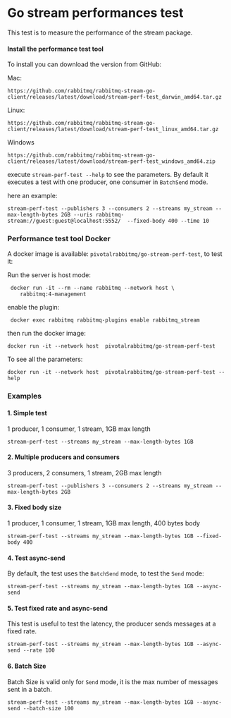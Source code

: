 Go stream performances test
===

This test is to measure the performance of the stream package.

#### Install the performance test tool
To install you can download the version from GitHub:

Mac:
```
https://github.com/rabbitmq/rabbitmq-stream-go-client/releases/latest/download/stream-perf-test_darwin_amd64.tar.gz
```

Linux:
```
https://github.com/rabbitmq/rabbitmq-stream-go-client/releases/latest/download/stream-perf-test_linux_amd64.tar.gz
```

Windows
```
https://github.com/rabbitmq/rabbitmq-stream-go-client/releases/latest/download/stream-perf-test_windows_amd64.zip
```

execute `stream-perf-test --help` to see the parameters. By default it executes a test with one producer, one consumer in `BatchSend` mode.

here an example:
```shell
stream-perf-test --publishers 3 --consumers 2 --streams my_stream --max-length-bytes 2GB --uris rabbitmq-stream://guest:guest@localhost:5552/  --fixed-body 400 --time 10
```

### Performance test tool Docker
A docker image is available: `pivotalrabbitmq/go-stream-perf-test`, to test it:

Run the server is host mode:
```shell
 docker run -it --rm --name rabbitmq --network host \
    rabbitmq:4-management
```
enable the plugin:
```
 docker exec rabbitmq rabbitmq-plugins enable rabbitmq_stream
```
then run the docker image:
```shell
docker run -it --network host  pivotalrabbitmq/go-stream-perf-test
```

To see all the parameters:
```shell
docker run -it --network host  pivotalrabbitmq/go-stream-perf-test --help
```

### Examples

#### 1. Simple test
1 producer, 1 consumer, 1 stream, 1GB max length
```shell
stream-perf-test --streams my_stream --max-length-bytes 1GB
```

#### 2. Multiple producers and consumers
3 producers, 2 consumers, 1 stream, 2GB max length
```shell
stream-perf-test --publishers 3 --consumers 2 --streams my_stream --max-length-bytes 2GB
```

#### 3. Fixed body size
1 producer, 1 consumer, 1 stream, 1GB max length, 400 bytes body
```shell
stream-perf-test --streams my_stream --max-length-bytes 1GB --fixed-body 400
```

#### 4. Test async-send
By default, the test uses the `BatchSend` mode, to test the `Send` mode:
```shell
stream-perf-test --streams my_stream --max-length-bytes 1GB --async-send
```

#### 5. Test fixed rate and async-send
This test is useful to test the latency, the producer sends messages at a fixed rate.
```shell
stream-perf-test --streams my_stream --max-length-bytes 1GB --async-send --rate 100
```

#### 6. Batch Size

Batch Size is valid only for `Send` mode, it is the max number of messages sent in a batch.
```shell
stream-perf-test --streams my_stream --max-length-bytes 1GB --async-send --batch-size 100
```

